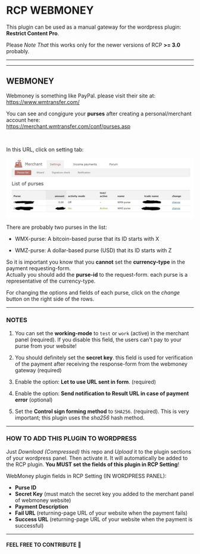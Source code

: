 # RCP WEBMONEY

This plugin can be used as a manual gateway for the wordpress plugin: **Restrict Content Pro**.

Please *Note That* this works only for the newer versions of RCP **>= 3.0** probably.

---
---

## WEBMONEY

Webmoney is something like PayPal. please visit their site at: \
https://www.wmtransfer.com/

You can see and congigure your **purses** after creating a personal/merchant account here: \
https://merchant.wmtransfer.com/conf/purses.asp

<br>

In this URL, click on setting tab:

![](./assets/merchant.jpg)

There are probably two purses in the list:

- WMX-purse: A bitcoin-based purse that its ID starts with X

- WMZ-purse: A dollar-based purse (USD) that its ID starts with Z

So it is important you know that you **cannot** set the **currency-type** in the payment requesting-form. \
Actually you should add the **purse-id** to the request-form. each purse is a representative of the currency-type.

For changing the options and fields of each purse, click on the *change* button on the right side of the rows.

---

### NOTES

1. You can set the **working-mode** to `test` or `work` (active) in the merchant panel (required). If you disable this field, the users can't pay to your purse from your website!

2. You should definitely set the **secret key**. this field is used for verification of the payment after receiving the response-form from the webmoney gateway (required)

3. Enable the option: **Let to use URL sent in form**.  (required)

4. Enable the option: **Send notification to Result URL in case of payment error** (optional)

5. Set the **Control sign forming method** to `SHA256`. (required). This is very important; this plugin uses the *sha256* hash method.

---

### HOW TO ADD THIS PLUGIN TO WORDPRESS

Just *Download (Compressed)* this repo and *Upload* it to the plugin sections of your wordpress panel. Then activate it. It will automatically be added to the RCP plugin. **You MUST set the fields of this plugin in RCP Setting**!

WebMoney plugin fields in RCP Setting (IN WORDPRESS PANEL):

- **Purse ID**
- **Secret Key** (must match the secret key you added to the merchant panel of webmoney website)
- **Payment Description**
- **Fail URL** (returning-page URL of your website when the payment fails)
- **Success URL** (returning-page URL of your website when the payment is successful)

---

#### FEEL FREE TO CONTRIBUTE 💛
